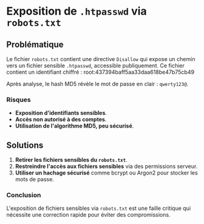 # Exposition de `.htpasswd` via `robots.txt`

## Problématique
Le fichier `robots.txt` contient une directive `Disallow` qui expose un chemin vers un fichier sensible `.htpasswd`, accessible publiquement. Ce fichier contient un identifiant chiffré : root:437394baff5aa33daa618be47b75cb49

Après analyse, le hash MD5 révèle le mot de passe en clair : `qwerty123@`.

### Risques
- **Exposition d'identifiants sensibles**.
- **Accès non autorisé à des comptes**.
- **Utilisation de l'algorithme MD5, peu sécurisé**.

## Solutions
1. **Retirer les fichiers sensibles du `robots.txt`**.
2. **Restreindre l'accès aux fichiers sensibles** via des permissions serveur.
3. **Utiliser un hachage sécurisé** comme bcrypt ou Argon2 pour stocker les mots de passe.

### Conclusion
L'exposition de fichiers sensibles via `robots.txt` est une faille critique qui nécessite une correction rapide pour éviter des compromissions.

